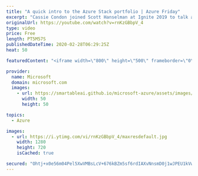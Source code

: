 ```yaml
---
title: "A quick intro to the Azure Stack portfolio | Azure Friday"
excerpt: "Cassie Condon joined Scott Hanselman at Ignite 2019 to talk about the new investments, capabilities, and form factors for the Azure Stack portfolio that ensure our edge infrastructure fits seamlessly in our customers' solutions. Azure Stack is now a portfolio of products consisting of Azure Stack HCI,"
originalUrl: https://youtube.com/watch?v=rnKzGBbpV_4
type: video
price: Free
length: PT5M57S
publishedDateTime: 2020-02-28T06:29:25Z
heat: 50

featuredContent: "<iframe width=\"800\" height=\"500\" frameborder=\"0\" src=\"https://www.youtube.com/embed/rnKzGBbpV_4\" allow=\"accelerometer; autoplay; encrypted-media; gyroscope; picture-in-picture\" allowfullscreen></iframe>"

provider:
  name: Microsoft
  domain: microsoft.com
  images:
    - url: https://smartableai.github.io/microsoft-azure/assets/images/organizations/microsoft.com-50x50.jpg
      width: 50
      height: 50

topics:
  - Azure

images:
  - url: https://i.ytimg.com/vi/rnKzGBbpV_4/maxresdefault.jpg
    width: 1280
    height: 720
    isCached: true

secured: "Ohtj+x0e56m04Pel5XwVMBsLcV+676kBZm5sf6rdIAXvNnsmD0j1wJPEU1kVwZNrrpQKIlQRuzhmOefqL0QYinwrMSU6R/UMW/S6i2Kcze2B39B4g8Ndxg85Cohfi0cPy02XqNYfJY1TT0PqaVYoceKBVzlLCRAa2oBuF3lJZbgQ2QyqwMtsVLqJ7418vLboFdMB7b47o2vhvJv46IA9LuhmBUdWU/AZeNUH4fIgMN0UP9ySs7Lg1y+amu37DXuMLg9tBafPuRUbl+PF9M0nZYk4Nlk8+2hJF681W0HWWzY9TVDG4YWiyESb3bYjGEO8GWjpSQf9E8H0/Zg7BUk6q75KBjz0ZlJXecKvejQDu+kRJWPDD9ILHfLjDGuAdEUgEFjqlMh1nsv70jYheOsSB/6TMgd8rzM9asJRDBjkj9Y=;WPhoiV6AvoJNMOprVJ8ovQ=="
---
```


